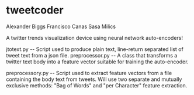 tweetcoder
==========

Alexander Biggs
Francisco Canas
Sasa Milics

A twitter trends visualization device using neural network auto-encoders!

jtotext.py -- Script used to produce plain text, line-return separated list of tweet text from a json file.
preprocessor.py -- A class that transforms a twitter text body into a feature vector suitable for training the auto-encoder.

preprocessory.py -- Script used to extract feature vectors from a file containing the body text from tweets. Will use two separate and mutually exclusive methods: "Bag of Words" and "per Character" feature extraction. 
